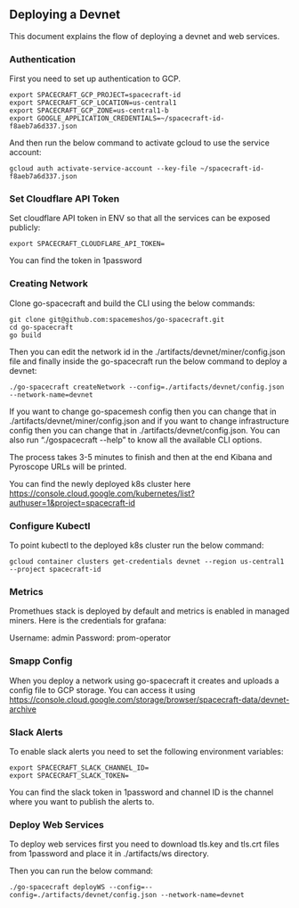 ## Deploying a Devnet

This document explains the flow of deploying a devnet and web services.

### Authentication

First you need to set up authentication to GCP. 


```
export SPACECRAFT_GCP_PROJECT=spacecraft-id
export SPACECRAFT_GCP_LOCATION=us-central1
export SPACECRAFT_GCP_ZONE=us-central1-b
export GOOGLE_APPLICATION_CREDENTIALS=~/spacecraft-id-f8aeb7a6d337.json
```

And then run the below command to activate gcloud to use the service account:

```
gcloud auth activate-service-account --key-file ~/spacecraft-id-f8aeb7a6d337.json
```

### Set Cloudflare API Token

Set cloudflare API token in ENV so that all the services can be exposed publicly: 

```
export SPACECRAFT_CLOUDFLARE_API_TOKEN=
```

You can find the token in 1password

### Creating Network

Clone go-spacecraft and build the CLI using the below commands:

```
git clone git@github.com:spacemeshos/go-spacecraft.git
cd go-spacecraft
go build
```

Then you can edit the network id in the ./artifacts/devnet/miner/config.json file and finally inside the go-spacecraft run the below command to deploy a devnet:

```
./go-spacecraft createNetwork --config=./artifacts/devnet/config.json --network-name=devnet
```

If you want to change go-spacemesh config then you can change that in ./artifacts/devnet/miner/config.json and if you want to change infrastructure config then you can change that in ./artifacts/devnet/config.json. You can also run “./gospacecraft --help” to know all the available CLI options.

The process takes 3-5 minutes to finish and then at the end Kibana and Pyroscope URLs will be printed. 

You can find the newly deployed k8s cluster here https://console.cloud.google.com/kubernetes/list?authuser=1&project=spacecraft-id

### Configure Kubectl

To point kubectl to the deployed k8s cluster run the below command:

```
gcloud container clusters get-credentials devnet --region us-central1 --project spacecraft-id
```

### Metrics

Promethues stack is deployed by default and metrics is enabled in managed miners. Here is the credentials for grafana:

Username: admin
Password: prom-operator

### Smapp Config

When you deploy a network using go-spacecraft it creates and uploads a config file to GCP storage. You can access it using https://console.cloud.google.com/storage/browser/spacecraft-data/devnet-archive

### Slack Alerts

To enable slack alerts you need to set the following environment variables:

```
export SPACECRAFT_SLACK_CHANNEL_ID=
export SPACECRAFT_SLACK_TOKEN=
```

You can find the slack token in 1password and channel ID is the channel where you want to publish the alerts to.

### Deploy Web Services

To deploy web services first you need to download tls.key and tls.crt files from 1password and place it in ./artifacts/ws directory.

Then you can run the below command:

```
./go-spacecraft deployWS --config=--config=./artifacts/devnet/config.json --network-name=devnet
```


